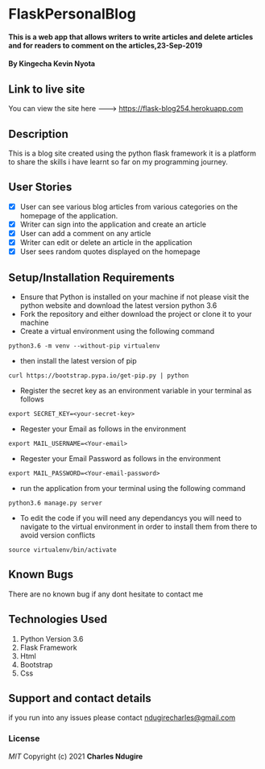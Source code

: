 # FlaskPersonalBlog
####  This is a web app that allows writers to write articles and delete articles and for readers to comment on the articles,23-Sep-2019
#### By **Kingecha Kevin Nyota**
## Link to live site
You can view the site here ---> https://flask-blog254.herokuapp.com

## Description
This is a blog site created using the python flask framework it is a platform to share the skills i have learnt so far on my programming journey.
## User Stories
- [x] User can see various blog articles from various categories on the homepage of the application.
- [x] Writer can sign into the application and create an article
- [x] User can add a comment on any article
- [x] Writer can edit or delete an article in the application 
- [x] User sees random quotes displayed on the homepage

## Setup/Installation Requirements
* Ensure that Python is installed on your machine if not please visit the python website and download the latest version python 3.6
* Fork the repository and either download the project or clone it to your machine
* Create a virtual environment using the following command
```
python3.6 -m venv --without-pip virtualenv
```
* then install the latest version of pip
```
curl https://bootstrap.pypa.io/get-pip.py | python
```
* Register the secret key as an environment variable in your terminal as follows
```
export SECRET_KEY=<your-secret-key>
```
* Regester your Email as follows in the environment
```
export MAIL_USERNAME=<Your-email>
```
* Regester your Email Password as follows in the environment
```
export MAIL_PASSWORD=<Your-email-password>
```
* run the application from your terminal using the following command
```
python3.6 manage.py server
```
* To edit the code if you will need any dependancys you will need to navigate to the virtual environment in order to install them from there to avoid version conflicts
```
source virtualenv/bin/activate
```
## Known Bugs
There are no known bug if any dont hesitate to contact me
## Technologies Used
1. Python Version 3.6
2. Flask Framework
3. Html
4. Bootstrap
5. Css
## Support and contact details
if you run into any issues please contact ndugirecharles@gmail.com
### License
*MIT*
Copyright (c) 2021 **Charles Ndugire**
